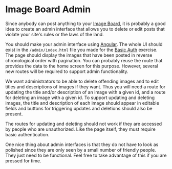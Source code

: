 # Image Board Admin

Since anybody can post anything to your [Image Board](wk9_image_board), it is probably a good idea to create an admin interface that allows you to delete or edit posts that violate your site's rules or the laws of the land.

You should make your admin interface using [Angular](wk10_angular). The whole UI should exist in the `/admin/index.html` file you made for the [Basic Auth](wk10_basic_auth) exercise. The page should display the images that have been posted in reverse chronological order with pagination. You can probably reuse the route that provides the data to the home screen for this purpose. However, several new routes will be required to support admin functionality. 

We want administrators to be able to delete offending images and to edit titles and descriptions of images if they want. Thus you will need a route for updating the title and/or description of an image with a given id, and a route for deleting an image with a given id. To support updating and deleting images, the title and description of each image should appear in editable fields and buttons for triggering updates and deletions should also be present.

The routes for updating and deleting should not work if they are accessed by people who are unauthorized. Like the page itself, they must require basic authentication.

One nice thing about admin interfaces is that they do not have to look as polished since they are only seen by a small number of friendly people. They just need to be functional. Feel free to take advantage of this if you are pressed for time. 
